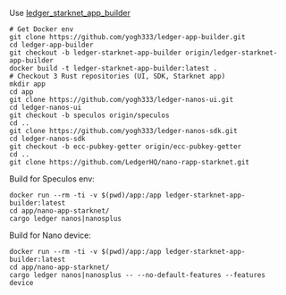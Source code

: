 Use [ledger_starknet_app_builder](https://github.com/yogh333/ledger-app-builder/tree/ledger-starknet-app-builder)

```
# Get Docker env
git clone https://github.com/yogh333/ledger-app-builder.git
cd ledger-app-builder
git checkout -b ledger-starknet-app-builder origin/ledger-starknet-app-builder
docker build -t ledger-starknet-app-builder:latest .
# Checkout 3 Rust repositories (UI, SDK, Starknet app)
mkdir app
cd app
git clone https://github.com/yogh333/ledger-nanos-ui.git
cd ledger-nanos-ui
git checkout -b speculos origin/speculos
cd ..
git clone https://github.com/yogh333/ledger-nanos-sdk.git
cd ledger-nanos-sdk
git checkout -b ecc-pubkey-getter origin/ecc-pubkey-getter
cd ..
git clone https://github.com/LedgerHQ/nano-rapp-starknet.git
```

Build for Speculos env:
```
docker run --rm -ti -v $(pwd)/app:/app ledger-starknet-app-builder:latest
cd app/nano-app-starknet/
cargo ledger nanos|nanosplus 
```


Build for Nano device:
```
docker run --rm -ti -v $(pwd)/app:/app ledger-starknet-app-builder:latest
cd app/nano-app-starknet/
cargo ledger nanos|nanosplus -- --no-default-features --features device
```